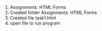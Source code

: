1) Assignments: HTML Forms
2) Created folder Assignments: HTML Forms
3) Created file task1.html
4) open file to run program
